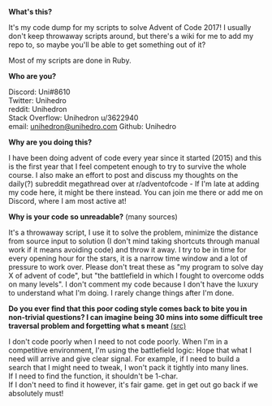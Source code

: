 **What's this?**

It's my code dump for my scripts to solve Advent of Code 2017! I usually don't keep throwaway scripts around, but there's a wiki for me to add my repo to, so maybe you'll be able to get something out of it?

Most of my scripts are done in Ruby.

**Who are you?**

Discord: Uni#8610  
Twitter: Unihedro  
reddit: Unihedron  
Stack Overflow: Unihedron u/3622940  
email: unihedron@unihedro.com
Github: Unihedro

**Why are you doing this?**

I have been doing advent of code every year since it started (2015) and this is the first year that I feel competent enough to try to survive the whole course. I also make an effort to post and discuss my thoughts on the daily(?) subreddit megathread over at r/adventofcode - If I'm late at adding my code here, it might be there instead. You can join me there or add me on Discord, where I am most active at!

**Why is your code so unreadable?** (many sources)

It's a throwaway script, I use it to solve the problem, minimize the distance from source input to solution (I don't mind taking shortcuts through manual work if it means avoiding code) and throw it away. I try to be in time for every opening hour for the stars, it is a narrow time window and a lot of pressure to work over. Please don't treat these as "my program to solve day X of advent of code", but "the battlefield in which I fought to overcome odds on many levels". I don't comment my code because I don't have the luxury to understand what I'm doing. I rarely change things after I'm done.

**Do you ever find that this poor coding style comes back to bite you in non-trivial questions? I can imagine being 30 mins into some difficult tree traversal problem and forgetting what s meant** [(src)](https://chat.stackoverflow.com/transcript/6?m=40293215#40293215)

I don't code poorly when I need to not code poorly. When I'm in a competitive environment, I'm using the battlefield logic: Hope that what I need will arrive and give clear signal. For example, if I need to build a search that I might need to tweak, I won't pack it tightly into many lines.  
If I need to find the function, it shouldn't be 1-char.  
If I don't need to find it however, it's fair game. get in get out go back if we absolutely must!
